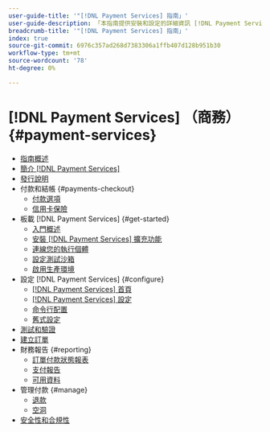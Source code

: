 ```yaml
---
user-guide-title: '"[!DNL Payment Services] 指南」'
user-guide-description: 「本指南提供安裝和設定的詳細資訊 [!DNL Payment Services] 為 [!DNL Adobe Commerce] 或 [!DNL Magento Open Source] 儲存。」
breadcrumb-title: '"[!DNL Payment Services] 指南」'
index: true
source-git-commit: 6976c357ad268d7383306a1ffb407d128b951b30
workflow-type: tm+mt
source-wordcount: '78'
ht-degree: 0%

---
```



# [!DNL Payment Services] （商務） {#payment-services}

- [指南概述](guide-overview.md)
- [簡介 [!DNL Payment Services]](overview.md)
- [發行說明](release-notes.md)
- 付款和結帳 {#payments-checkout}
   - [付款選項](payments-options.md)
   - [信用卡保險](vaulting.md)
- 板載 [!DNL Payment Services] {#get-started}
   - [入門概述](onboard.md)
   - [安裝 [!DNL Payment Services] 擴充功能](install.md)
   - [連線您的執行個體](connect.md)
   - [設定測試沙箱](sandbox.md)
   - [啟用生產環境](production.md)
- 設定 [!DNL Payment Services] {#configure}
   - [[!DNL Payment Services] 首頁](payments-home.md)
   - [[!DNL Payment Services] 設定](settings.md)
   - [命令行配置](configure-cli.md)
   - [舊式設定](configure-admin.md)
- [測試和驗證](test-validate.md)
- [建立訂單](create-order.md)
- 財務報告 {#reporting}
   - [訂單付款狀態報表](order-payment-status.md)
   - [支付報告](payouts.md)
   - [可用資料](data.md)
- 管理付款 {#manage}
   - [退款](refunds.md)
   - [空洞](voids.md)
- [安全性和合規性](security.md)
